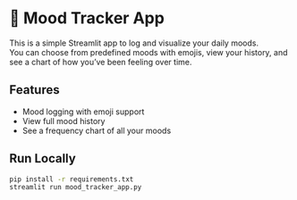 # 🧠 Mood Tracker App

This is a simple Streamlit app to log and visualize your daily moods.  
You can choose from predefined moods with emojis, view your history, and see a chart of how you’ve been feeling over time.

## Features
- Mood logging with emoji support
- View full mood history
- See a frequency chart of all your moods

## Run Locally

```bash
pip install -r requirements.txt
streamlit run mood_tracker_app.py
```